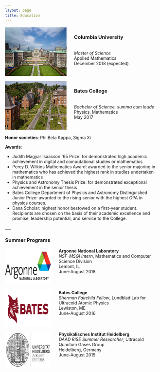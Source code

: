 ```yaml
---
layout: page
title: Education
---
```


<div style="width: 100%; overflow: hidden;">
    <div style="width: 40%; float: left;"> <img src="/img/columbia_campus.jpg" width="320" height="160"> </div>
    <div style="margin-left: 45%;"> <h3>Columbia University</h3>  <br /> <i>Master of Science</i><br /> Applied Mathematics <br />December 2018 (expected) </div>
</div>

<p> </p>

<div style="width: 100%; overflow: hidden;">
    <div style="width: 40%; float: left;"> <img src="/img/bates_campus.jpg" width="320" height="160"> </div>
    <div style="margin-left: 45%;"> <h3>Bates College </h3> <br /> <i>Bachelor of Science, summa cum laude</i> <br /> Physics, Mathematics <br /> May 2017 </div>
</div>

**Honor societies**: Phi Beta Kappa, Sigma Xi

**Awards**:
* Judith Magyar Isaacson '65 Prize: for demonstrated high academic achievement in digital and computational studies or mathematics
* Percy D. Wilkins Mathematics Award: awarded to the senior majoring in mathematics who has achieved the highest rank in studies undertaken in mathematics
* Physics and Astronomy Thesis Prize: for demonstrated exceptional achievement in the senior thesis
* Bates College Department of Physics and Astronomy Distinguished Junior Prize: awarded to the rising senior with the highest GPA in physics courses.
* Dana Scholar: highest honor bestowed on a first-year student. Recipients are chosen on the basis of their academic excellence and promise, leadership potential, and service to the College.
<p> </p>
___

### Summer Programs

<p> </p>

<div style="width: 100%; overflow: hidden;">
    <div style="width: 30%; float: left;"> <img src="/img/argonne_lab.png" width="240" height="120"> </div>
    <div style="margin-left: 35%;"> <b>Argonne National Laboratory </b> <br /> <i>NSF-MSGI Intern</i>, Mathematics and Computer Science Division <br /> Lemont, IL <br />June-August 2018 </div>
</div>

<p> </p>

<div style="width: 100%; overflow: hidden;">
    <div style="width: 30%; float: left;"> <img src="/img/bates_logo.png" width="240" height="120"> </div>
    <div style="margin-left: 35%;"> <b>Bates College </b> <br /> <i>Sherman Fairchild Fellow</i>, Lundblad Lab for Ultracold Atomic Physics <br /> Lewiston, ME <br />June-August 2016 </div>
</div>

<p> </p>

<div style="width: 100%; overflow: hidden;">
    <div style="width: 30%; float: left;"> <img src="/img/heidelberg_uni.png" width="240" height="120"> </div>
    <div style="margin-left: 35%;"> <b>Physikalisches Institut Heidelberg</b> <br /><i>DAAD RISE Summer Researcher</i>, Ultracold Quantum Gases Group <br /> Heidelberg, Germany <br />June-August 2015 </div>
</div>
